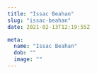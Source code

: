 ```yaml
---
title: "Issac Beahan"
slug: "issac-beahan"
date: 2021-02-13T12:19:55Z

meta:
  name: "Issac Beahan"
  dob: ""
  image: ""
---
```


